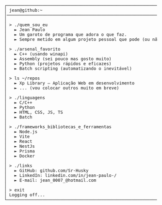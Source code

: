 <pre>
┌────────────────────────────────────────────────────────────────────────────────────────────────────────┐
│ jean@github:~                                                                                          │
│────────────────────────────────────────────────────────────────────────────────────────────────────────│
│                                                                                                        │
│ > ./quem_sou_eu                                                                                        │
│   ► Jean Paulo                                                                                         │
│   ► Um garoto de programa que adora o que faz.                                                         │
│   ► Sempre metido em algum projeto pessoal que pode (ou não) acabar no GitHub, depende do resultado.   │
│                                                                                                        │
│ > ./arsenal_favorito                                                                                   │
│   ► C++ (usando winapi)                                                                                │
│   ► Assembly (sei pouco mas gosto muito)                                                               │
│   ► Python (projetos rápidos e eficazes)                                                               │
│   ► Batch scripting (automatizando o inevitável)                                                       │
│                                                                                                        │
│ > ls ~/repos                                                                                           │
│   ► Xp Library — Aplicação Web em desenvolvimento                                                      │
│   ► ... (vou colocar outros muito em breve)                                                            │
│                                                                                                        │
│ > ./linguagens                                                                                         │
│   ► C/C++                                                                                              │
│   ► Python                                                                                             │
│   ► HTML, CSS, JS, TS                                                                                  │
│   ► Batch                                                                                              │
│                                                                                                        │
│ > ./frameworks_bibliotecas_e_ferramentas                                                               │
│   ► Node.js                                                                                            │
│   ► Vite                                                                                               │
│   ► React                                                                                              │
│   ► NestJs                                                                                             │
│   ► Prisma                                                                                             │
│   ► Docker                                                                                             │
│                                                                                                        │
│ > ./links                                                                                              │
│   ► GitHub: github.com/Sr-Husky                                                                        │
│   ► LinkedIn: linkedin.com/in/jean-paulo-/                                                             │
│   ► E-mail: jean_0007_@hotmail.com                                                                     │
│                                                                                                        │
│ > exit                                                                                                 │
│ Logging off...                                                                                         │
└────────────────────────────────────────────────────────────────────────────────────────────────────────┘
</pre>
